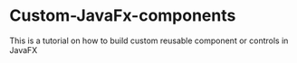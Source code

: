# Custom-JavaFx-components
This is a tutorial on how to build custom reusable component or controls in JavaFX
